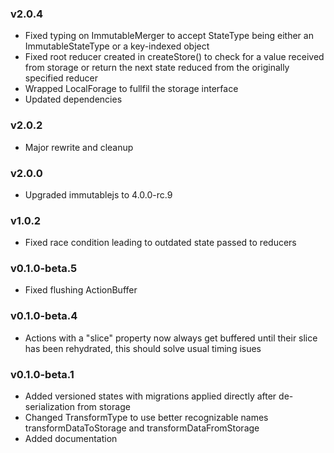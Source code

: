 ### v2.0.4

- Fixed typing on ImmutableMerger to accept StateType being either an ImmutableStateType or a key-indexed object
- Fixed root reducer created in createStore() to check for a value received from storage or return the next state reduced from the originally specified reducer
- Wrapped LocalForage to fullfil the storage interface
- Updated dependencies

### v2.0.2

- Major rewrite and cleanup

### v2.0.0

- Upgraded immutablejs to 4.0.0-rc.9

### v1.0.2

- Fixed race condition leading to outdated state passed to reducers

### v0.1.0-beta.5

- Fixed flushing ActionBuffer

### v0.1.0-beta.4

- Actions with a "slice" property now always get buffered until their slice has been rehydrated, this should solve usual timing isues


### v0.1.0-beta.1

- Added versioned states with migrations applied directly after de-serialization from storage
- Changed TransformType to use better recognizable names transformDataToStorage and transformDataFromStorage
- Added documentation
